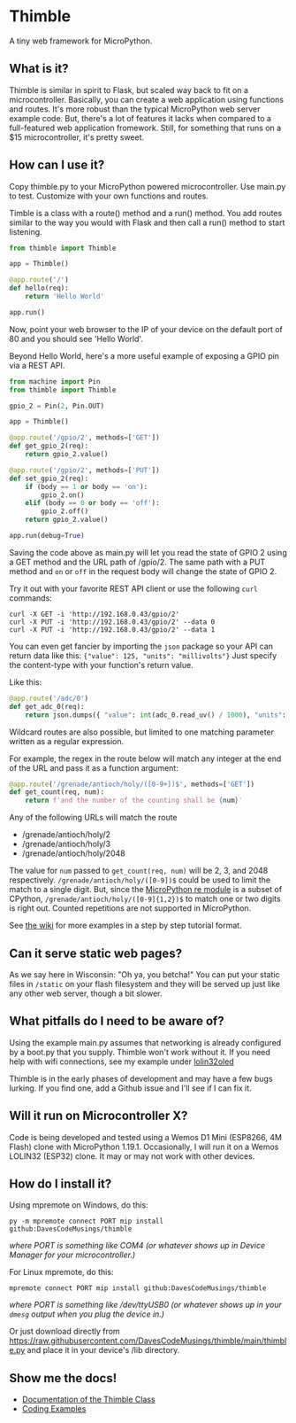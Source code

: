 # Thimble
A tiny web framework for MicroPython.

## What is it?
Thimble is similar in spirit to Flask, but scaled way back to fit on a microcontroller. Basically, you can create a web application using functions and routes. It's more robust than the typical MicroPython web server example code. But, there's a lot of features it lacks when compared to a full-featured web application fromework. Still, for something that runs on a $15 microcontroller, it's pretty sweet.

## How can I use it?
Copy thimble.py to your MicroPython powered microcontroller. Use main.py to test. Customize with your own functions and routes.

Timble is a class with a route() method and a run() method. You add routes similar to the way you would with Flask and then call a run() method to start listening.

```py
from thimble import Thimble

app = Thimble() 

@app.route('/')
def hello(req):
    return 'Hello World'

app.run()
```

Now, point your web browser to the IP of your device on the default port of 80 and you should see 'Hello World'.

Beyond Hello World, here's a more useful example of exposing a GPIO pin via a REST API.

```py
from machine import Pin
from thimble import Thimble

gpio_2 = Pin(2, Pin.OUT)

app = Thimble()

@app.route('/gpio/2', methods=['GET'])
def get_gpio_2(req):
    return gpio_2.value()

@app.route('/gpio/2', methods=['PUT'])
def set_gpio_2(req):
    if (body == 1 or body == 'on'):
        gpio_2.on()
    elif (body == 0 or body == 'off'):
        gpio_2.off()
    return gpio_2.value()

app.run(debug=True)
```

Saving the code above as main.py will let you read the state of GPIO 2 using a GET method and the URL path of /gpio/2. The same path with a PUT method and `on` or `off` in the request body will change the state of GPIO 2.

Try it out with your favorite REST API client or use the following `curl` commands:

```
curl -X GET -i 'http://192.168.0.43/gpio/2'
curl -X PUT -i 'http://192.168.0.43/gpio/2' --data 0
curl -X PUT -i 'http://192.168.0.43/gpio/2' --data 1
```

You can even get fancier by importing the `json` package so your API can return data like this: `{"value": 125, "units": "millivolts"}` Just specify the content-type with your function's return value.

Like this: 

```py
@app.route('/adc/0')
def get_adc_0(req):
    return json.dumps({ "value": int(adc_0.read_uv() / 1000), "units": "millivolts" }), 200, 'application/json'
```

Wildcard routes are also possible, but limited to one matching parameter written as a regular expression.

For example, the regex in the route below will match any integer at the end of the URL and pass it as a function argument:

```py
@app.route('/grenade/antioch/holy/([0-9+])$', methods=['GET'])
def get_count(req, num):
    return f'and the number of the counting shall be {num}'
```

Any of the following URLs will match the route
* /grenade/antioch/holy/2
* /grenade/antioch/holy/3
* /grenade/antioch/holy/2048

The value for `num` passed to `get_count(req, num)` will be 2, 3, and 2048 respectively. `/grenade/antioch/holy/([0-9])$` could be used to limit the match to a single digit. But, since the [MicroPython re module](https://docs.micropython.org/en/latest/library/re.html) is a subset of CPython, `/grenade/antioch/holy/([0-9]{1,2})$` to match one or two digits is right out. Counted repetitions are not supported in MicroPython.

See [the wiki](https://github.com/DavesCodeMusings/thimble/wiki) for more examples in a step by step tutorial format.

## Can it serve static web pages?
As we say here in Wisconsin: "Oh ya, you betcha!" You can put your static files in `/static` on your flash filesystem and they will be served up just like any other web server, though a bit slower.

## What pitfalls do I need to be aware of?
Using the example main.py assumes that networking is already configured by a boot.py that you supply. Thimble won't work without it. If you need help with wifi connections, see my example under [lolin32oled](https://github.com/DavesCodeMusings/esp/tree/main/lolin32oled)

Thimble is in the early phases of development and may have a few bugs lurking. If you find one, add a Github issue and I'll see if I can fix it.

## Will it run on Microcontroller X?
Code is being developed and tested using a Wemos D1 Mini (ESP8266, 4M Flash) clone with MicroPython 1.19.1. Occasionally, I will run it on a Wemos LOLIN32 (ESP32) clone. It may or may not work with other devices.

## How do I install it?
Using mpremote on Windows, do this:
```
py -m mpremote connect PORT mip install github:DavesCodeMusings/thimble
```

_where PORT is something like COM4 (or whatever shows up in Device Manager for your microcontroller.)_

For Linux mpremote, do this:
```
mpremote connect PORT mip install github:DavesCodeMusings/thimble
```

_where PORT is something like /dev/ttyUSB0 (or whatever shows up in your `dmesg` output when you plug the device in.)_

Or just download directly from https://raw.githubusercontent.com/DavesCodeMusings/thimble/main/thimble.py and place it in your device's /lib directory.

## Show me the docs!
* [Documentation of the Thimble Class](https://davescodemusings.github.io/thimble/)
* [Coding Examples](https://github.com/DavesCodeMusings/thimble/tree/main/examples)
